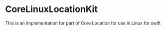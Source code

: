 # CoreLinuxLocationKit
This is an implementation for part of Core Location for use in Linux for swift
